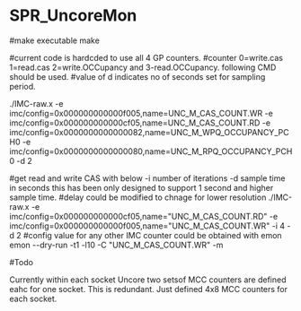 # SPR_UncoreMon
#make executable
make

#current code is hardcded to use all 4 GP counters.
#counter 0=write.cas 1=read.cas 2=write.OCCupancy and 3-read.OCCupancy. following CMD should be used.
#value of d indicates no of  seconds set for  sampling period.

./IMC-raw.x -e imc/config=0x000000000000f005,name=UNC_M_CAS_COUNT.WR -e imc/config=0x000000000000cf05,name=UNC_M_CAS_COUNT.RD  -e imc/config=0x0000000000000082,name=UNC_M_WPQ_OCCUPANCY_PCH0 -e imc/config=0x0000000000000080,name=UNC_M_RPQ_OCCUPANCY_PCH0  -d 2






#get read and write CAS with below -i number of iterations -d sample time in seconds this has been only designed to support 1 second and higher sample time.
#delay could be modified to chnage for lower resolution
./IMC-raw.x -e imc/config=0x000000000000cf05,name="UNC_M_CAS_COUNT.RD" -e imc/config=0x000000000000f005,name="UNC_M_CAS_COUNT.WR" -i 4 -d 2
#config value for any other IMC counter could be obtained with emon
 emon --dry-run -t1 -l10 -C "UNC_M_CAS_COUNT.WR" -m

#Todo

Currently within each socket Uncore
two setsof MCC counters are defined eahc for one socket. This is redundant. Just defined 4x8 MCC counters for each socket.
